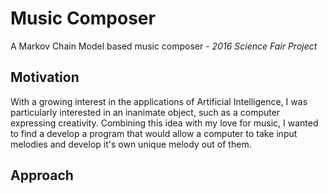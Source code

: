 # Music Composer

A Markov Chain Model based music composer - *2016 Science Fair Project*

## Motivation ##

With a growing interest in the applications of Artificial Intelligence, I was particularly interested in an inanimate object, such as a computer expressing creativity. Combining this idea with my love for music, I wanted to find a develop a program that would allow a computer to take input melodies and develop it's own unique melody out of them. 

## Approach ##

